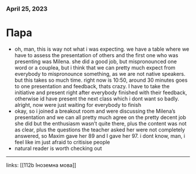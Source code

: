 
### April 25, 2023

# Пара

- oh, man, this is way not what i was expecting. we have a table where we have to assess the presentation of others and the first one who was presenting was Milena. she did a good job, but mispronounced one word or a couplea, but i think that we can pretty much expect from everybody to mispronounce something, as we are not native speakers. but this takes so much time. right now is 10:50, around 30 minutes goes to one presentation and feedback, thats crazy. I have to take the initiative and present right after everybody finished with their feedback, otherwise id have present the next class which i dont want so badly. alright, now were just waiting for everybody to finish
- okay, so i joined a breakout room and were discussing the Milena’s presentation and we can all pretty much agree on the pretty decent job she did but the enthusiasm wasn’t quite there, plus the content was not as clear, plus the questions the teacher asked her were not completely answered, so Maxim gave her 89 and I gave her 97. i dont know, man, i feel like im just afraid to critisise people
- natural reader is worth checking out






---

links: [[112b Іноземна мова]]

